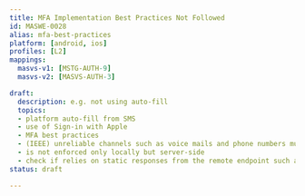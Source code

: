 ```yaml
---
title: MFA Implementation Best Practices Not Followed
id: MASWE-0028
alias: mfa-best-practices
platform: [android, ios]
profiles: [L2]
mappings:
  masvs-v1: [MSTG-AUTH-9]
  masvs-v2: [MASVS-AUTH-3]

draft:
  description: e.g. not using auto-fill
  topics:
  - platform auto-fill from SMS
  - use of Sign-in with Apple
  - MFA best practices
  - (IEEE) unreliable channels such as voice mails and phone numbers must be avoided
  - is not enforced only locally but server-side
  - check if relies on static responses from the remote endpoint such as `"message":"Success"`
status: draft

---
```


